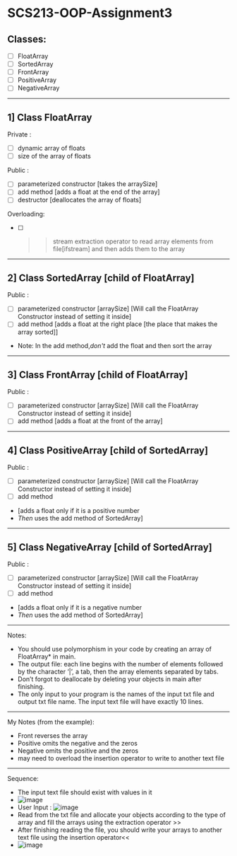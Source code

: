 # SCS213-OOP-Assignment3
## Classes:
- [ ] FloatArray
- [ ] SortedArray
- [ ] FrontArray
- [ ] PositiveArray
- [ ] NegativeArray
---
## 1] Class FloatArray
Private :
- [ ] dynamic array of floats
- [ ] size of the array of floats

Public :
- [ ] parameterized constructor [takes the arraySize]
- [ ] add method [adds a float at the end of the array]
- [ ] destructor [deallocates the array of floats]

Overloading:
- [ ] >> stream extraction operator to read array elements from file[ifstream]
and then adds them to the array
---
## 2] Class SortedArray [child of FloatArray]
Public :
- [ ] parameterized constructor [arraySize] [Will call the FloatArray Constructor instead of setting it inside]
- [ ] add method [adds a float at the right place [the place that makes the array sorted]]
- Note: In the add method,*don't* add the float and then sort the array
---
## 3] Class FrontArray [child of FloatArray]
Public :
- [ ] parameterized constructor [arraySize] [Will call the FloatArray Constructor instead of setting it inside]
- [ ] add method [adds a float at the front of the array]
---
## 4] Class PositiveArray [child of SortedArray]
Public :
- [ ] parameterized constructor [arraySize] [Will call the FloatArray Constructor instead of setting it inside]
- [ ] add method
- [adds a float only if it is a positive number
- *Then* uses the add method of SortedArray]
---
## 5] Class NegativeArray [child of SortedArray]
Public :
- [ ] parameterized constructor [arraySize] [Will call the FloatArray Constructor instead of setting it inside]
- [ ] add method
- [adds a float only if it is a negative number
- *Then* uses the add method of SortedArray]

---
Notes: 
- You should use polymorphism in your code by creating an array of FloatArray* in main.
- The output file: each line begins with the number of elements followed by the character ‘|’, a tab, then the array elements separated by tabs.
- Don’t forgot to deallocate by deleting your objects in main after finishing.
- The only input to your program is the names of the input txt file and output txt file name. The input text file will have exactly 10 lines.
---
My Notes (from the example):
- Front reverses the array
- Positive omits the negative and the zeros
- Negative omits the positive and the zeros
- may need to overload the insertion operator to write to another text file
---
Sequence:
- The input text file should exist with values in it
- ![image](https://user-images.githubusercontent.com/78238174/146653402-a82e7155-0a66-452d-a3ce-6e4ef64f4981.png)
- User Input : ![image](https://user-images.githubusercontent.com/78238174/146653332-13b8f801-15cc-4d48-8e8d-a65e35e4b6b8.png)
- Read from the txt file and allocate your objects according to the type of array and fill the arrays using the extraction operator >>
- After finishing reading the file, you should write your arrays to another text file using the insertion operator<<
- ![image](https://user-images.githubusercontent.com/78238174/146653424-ed2b5fbc-13bf-478c-aba1-de04154b53a4.png)




